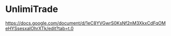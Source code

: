 # UnlimiTrade

https://docs.google.com/document/d/1eC8YVGwrS0KsNf2nM3XkxCdFqOMeHYSsesxaIOhrXTk/edit?tab=t.0
